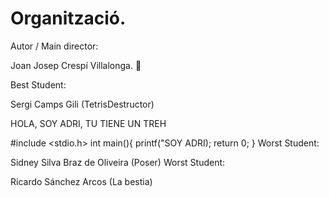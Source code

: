# Organització.

Autor / Main director:

Joan Josep Crespí Villalonga. 👀

Best Student:

Sergi Camps Gili (TetrisDestructor)

HOLA, SOY ADRI, TU TIENE UN TREH

#include <stdio.h>
int main(){
    printf("SOY ADRI);
    return 0;
}
Worst Student:

Sidney Silva Braz de Oliveira (Poser)
Worst Student:

Ricardo Sánchez Arcos (La bestia)
